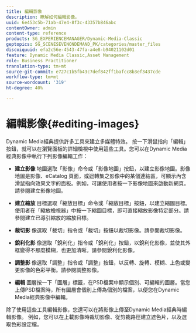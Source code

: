 ```yaml
---
title: 編輯影像
description: 瞭解如何編輯影像。
uuid: 6e453c5b-71ab-47e4-8f3c-43357b846abc
contentOwner: admin
content-type: reference
products: SG_EXPERIENCEMANAGER/Dynamic-Media-Classic
geptopics: SG_SCENESEVENONDEMAND_PK/categories/master_files
discoiquuid: efa2c56e-4543-47fa-a4e8-b94021102d01
feature: Dynamic Media Classic,Asset Management
role: Business Practitioner
translation-type: tm+mt
source-git-commit: e727c1b5fb43c7def842ff1bafcc8b3ef3437cde
workflow-type: tm+mt
source-wordcount: '319'
ht-degree: 40%

---
```



# 編輯影像{#editing-images}

Dynamic Media經典提供許多工具來建立多媒體特效。 按一下滑鼠指向「編輯」按鈕，就可以在瀏覽面板的詳細檢視中使用這些工具。您可以在Dynamic Media經典影像中執行下列影像編輯工作：

* **建立影像**
地圖選取「影像」命令或「影像地圖」按鈕，以建立影像地圖。影像地圖是影像、eCatalog 頁面，或迴轉集之影像中的某個連結區，可顯示內含滑鼠指向效果文字的面板。例如，可讓使用者按一下影像地圖來啟動新網頁。請參閱建立影像地圖。

* **建立縮放**
目標選取「縮放目標」命令或「縮放目標」按鈕，以建立縮圖目標。使用者在「縮放檢視器」中按一下縮圖目標，即可直接縮放影像特定部分。請參閱建立已導引縮放的縮放目標。

* **裁切影**
像選取「裁切」指令或「裁切」按鈕以裁切影像。請參閱裁切影像。

* **銳利化影**
像選取「銳利化」指令或「銳利化」按鈕，以銳利化影像，並使其外框變得不那麼模糊，也更加清晰。請參閱銳利化影像。

* **調整影**
像選取「調整」指令或「調整」按鈕，以反轉、旋轉、模糊、上色或變更影像的色彩平衡。請參閱調整影像。

* **編輯**
圖層按一下「圖層」標籤，在PSD檔案中顯示個別、可編輯的圖層。當您上傳PSD檔案時，所有圖層會個別上傳為個別的檔案，以便您在Dynamic Media經典影像中編輯。

除了使用這些工具編輯影像，您還可以在將影像上傳至Dynamic Media經典時編輯影像。 例如，您可以在上載影像時裁切影像、從剪裁路徑建立遮色片，以及選取色彩設定檔。
